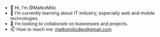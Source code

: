 - 👋 Hi, I’m @MatkoMilic
- 🌱 I’m currently learning about IT industry, especially web and mobile technologies.
- 💞️ I’m looking to collaborate on buisnesses and projects.
- 📫 How to reach me: matkomilicdev@gmail.com

<!---
MatkoMilic/MatkoMilic is a ✨ special ✨ repository because its `README.md` (this file) appears on your GitHub profile.
You can click the Preview link to take a look at your changes.
--->
